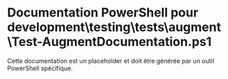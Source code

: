 # Documentation PowerShell pour development\testing\tests\augment\Test-AugmentDocumentation.ps1

Cette documentation est un placeholder et doit être générée par un outil PowerShell spécifique.
